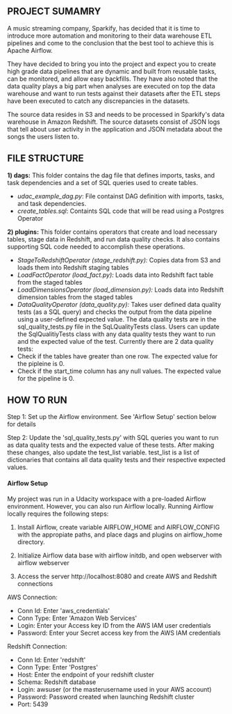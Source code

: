 ## PROJECT SUMAMRY
A music streaming company, Sparkify, has decided that it is time to introduce more automation and monitoring to their data warehouse ETL pipelines and come to the conclusion that the best tool to achieve this is Apache Airflow.

They have decided to bring you into the project and expect you to create high grade data pipelines that are dynamic and built from reusable tasks, can be monitored, and allow easy backfills. They have also noted that the data quality plays a big part when analyses are executed on top the data warehouse and want to run tests against their datasets after the ETL steps have been executed to catch any discrepancies in the datasets.

The source data resides in S3 and needs to be processed in Sparkify's data warehouse in Amazon Redshift. The source datasets consist of JSON logs that tell about user activity in the application and JSON metadata about the songs the users listen to.



## FILE STRUCTURE

__1) dags:__ This folder contains the dag file that defines imports, tasks, and task dependencies and a set of SQL queries used to create tables. 
- _udac_example_dag.py_: File containst DAG definition with imports, tasks, and task dependencies.
- _create_tables.sql_: Containts SQL code that will be read using a Postgres Operator

__2) plugins:__ This folder contains operators that create and load necessary tables, stage data in Redshift, and run data quality checks. It also contains supporting SQL code needed to accomplish these operations.
- _StageToRedshiftOperator (stage_redshift.py):_ Copies data from S3 and loads them into Redshift staging tables
- _LoadFactOperator (load_fact.py):_ Loads data into Redshift fact table from the staged tables
- _LoadDimensionsOperator (load_dimension.py):_ Loads data into Redshift dimension tables from the staged tables
- _DataQualityOperator (data_quality.py):_ Takes user defined data quality tests (as a SQL query) and checks the output from the data pipeline using a user-defined expected value. The data quality tests are in the sql_quality_tests.py file in the SqLQualityTests class. Users can update the SqlQualitiyTests class with any data quality tests they want to run and the expected value of the test. Currently there are 2 data quality tests:
 - Check if the tables have greater than one row. The expected value for the pipleine is 0.
 - Check if the start_time column has any null values. The expected value for the pipeline is 0. 



## HOW TO RUN

Step 1: Set up the Airflow environment. See 'Airflow Setup' section below for details

Step 2: Update the 'sql_quality_tests.py' with SQL queries you want to run as data quality tests and the expected value of these tests. After making these changes, also update the test_list variable. test_list is a list of dictionaries that contains all data quality tests and their respective expected values.

#### Airflow Setup

My project was run in a Udacity workspace with a pre-loaded Airflow environment. However, you can also run Airflow locally. Running Airflow locally requires the following steps:

1) Install Airflow, create variable AIRFLOW_HOME and AIRFLOW_CONFIG with the appropiate paths, and place dags and plugins on airflow_home directory.

2) Initialize Airflow data base with airflow initdb, and open webserver with airflow webserver

3) Access the server http://localhost:8080 and create AWS and Redshift connections

AWS Connection: 

- Conn Id: Enter 'aws_credentials'
- Conn Type: Enter 'Amazon Web Services'
- Login: Enter your Access key ID from the AWS IAM user credentials
- Password: Enter your Secret access key from the AWS IAM credentials

Redshift Connection:
- Conn Id: Enter 'redshift'
- Conn Type: Enter 'Postgres'
- Host: Enter the endpoint of your redshift cluster
- Schema: Redshift database
- Login: awsuser (or the masterusername used in your AWS account)
- Password: Password created when launching Redshift cluster
- Port: 5439